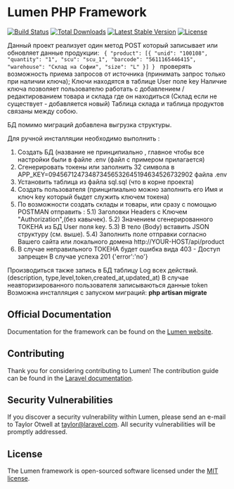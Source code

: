 # Lumen PHP Framework

[![Build Status](https://travis-ci.org/laravel/lumen-framework.svg)](https://travis-ci.org/laravel/lumen-framework)
[![Total Downloads](https://poser.pugx.org/laravel/lumen-framework/d/total.svg)](https://packagist.org/packages/laravel/lumen-framework)
[![Latest Stable Version](https://poser.pugx.org/laravel/lumen-framework/v/stable.svg)](https://packagist.org/packages/laravel/lumen-framework)
[![License](https://poser.pugx.org/laravel/lumen-framework/license.svg)](https://packagist.org/packages/laravel/lumen-framework)

Данный проект реализует один метод POST который записывает или обновляет данные
продукции:
<code>
{
"product": [{
"unid": "100108",
"quantity": "1",
"scu": "scu_1",
"barcode": "5611165446415",
"warehouse": "Склад на Софии",
"size": "L"
}]
}
</code>
проверять возможность приема запросов от источника (принимать запрос только при наличии ключа);
Ключи находятся в таблице User поле key
Наличие ключа позволяет пользователю работать с добавлением /редактированием товара и склада где он находиться
(Склад если не существует - добавляется новый)
Таблица склада и таблица продуктов связаны между собою.

БД помимо миграций добавлена выгрузка структуры.

Для ручной инсталляции необходимо выполнить :
1) Создать БД (название не принципиально , главное чтобы все настройки были в файле .env (файл с примером прилагается)
2) Сгенерировать токены или заполнить 32 символа в APP_KEY=094567124734873456532645194634526732902 файла .env
3) Установить таблица из файла sql.sql (что в корне проекта)
4) Создать пользователя (принципиально можно заполнить его Имя и ключ key который быдет служить ключем токена)
5) По возможности создать склады и товары, или сразу с помощью POSTMAN отправить :
5.1) Заголовки Headers c Ключем "Authorization",(без кавычек).
5.2) Значением сгенерированного ТОКЕНА из БД User поля key.
5.3) В тело (Body) вставить JSON структуру (см. выше).
5.4) Заполнить поле отправки согласно Вашего сайта или локального домена http://YOUR-HOST/api/product
6) В случае неправильного ТОКЕНА будет ошибка вида 403 - Доступ запрещен
В случае успеха 201 {'error':'no'} 

Производиться также запись в БД таблицу Log всех действий. (description, type,level,token,created_at,updated_at)
В случаe неавторизированного пользователя записываються данные token
Возможна инсталляция с запуском миграций:
<b>php artisan migrate</b>

## Official Documentation

Documentation for the framework can be found on the [Lumen website](https://lumen.laravel.com/docs).

## Contributing

Thank you for considering contributing to Lumen! The contribution guide can be found in the [Laravel documentation](https://laravel.com/docs/contributions).

## Security Vulnerabilities

If you discover a security vulnerability within Lumen, please send an e-mail to Taylor Otwell at taylor@laravel.com. All security vulnerabilities will be promptly addressed.

## License

The Lumen framework is open-sourced software licensed under the [MIT license](https://opensource.org/licenses/MIT).
